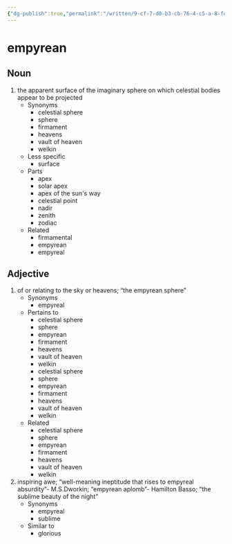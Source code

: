 ```yaml
---
{"dg-publish":true,"permalink":"/written/9-cf-7-d0-b3-cb-76-4-c5-a-8-fd-2-5-ee-9-f0473-d9-b/","dgHomeLink":true,"dgPassFrontmatter":false}
---
```


# empyrean


## Noun

1. the apparent surface of the imaginary sphere on which celestial bodies appear to be projected
	- Synonyms
		- celestial sphere
		- sphere
		- firmament
		- heavens
		- vault of heaven
		- welkin
	- Less specific
		- surface
	- Parts
		- apex
		- solar apex
		- apex of the sun's way
		- celestial point
		- nadir
		- zenith
		- zodiac
	- Related
		- firmamental
		- empyrean
		- empyreal

## Adjective

1. of or relating to the sky or heavens; “the empyrean sphere”
	- Synonyms
		- empyreal
	- Pertains to
		- celestial sphere
		- sphere
		- empyrean
		- firmament
		- heavens
		- vault of heaven
		- welkin
		- celestial sphere
		- sphere
		- empyrean
		- firmament
		- heavens
		- vault of heaven
		- welkin
	- Related
		- celestial sphere
		- sphere
		- empyrean
		- firmament
		- heavens
		- vault of heaven
		- welkin
2. inspiring awe; “well-meaning ineptitude that rises to empyreal absurdity”- M.S.Dworkin; “empyrean aplomb”- Hamilton Basso; “the sublime beauty of the night”
	- Synonyms
		- empyreal
		- sublime
	- Similar to
		- glorious

